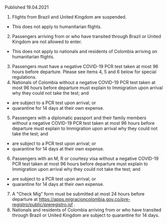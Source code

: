 Published 19.04.2021
1. Flights from Brazil and United Kingdom are suspended.
- This does not apply to humanitarian flights.
2. Passengers arriving from or who have transited through Brazil or United Kingdom are not allowed to enter.
- This does not apply to nationals and residents of Colombia arriving on humanitarian flights.
3. Passengers must have a negative COVID-19 PCR test taken at most 96 hours before departure. Please see items 4, 5 and 6 below for special regulations.
4. Nationals of Colombia without a negative COVID-19 PCR test taken at most 96 hours before departure must explain to Immigration upon arrival why they could not take the test; and
- are subject to a PCR test upon arrival; or
- quarantine for 14 days at their own expense.
5. Passengers with a diplomatic passport and their family members without a negative COVID-19 PCR test taken at most 96 hours before departure must explain to Immigration upon arrival why they could not take the test; and
- are subject to a PCR test upon arrival; or
- quarantine for 14 days at their own expense.
6. Passengers with an M, R or courtesy visa without a negative COVID-19 PCR test taken at most 96 hours before departure must explain to Immigration upon arrival why they could not take the test; and
- are subject to a PCR test upon arrival; or
- quarantine for 14 days at their own expense.
7. A "Check Mig" form must be submitted at most 24 hours before departure at <a href="https://apps.migracioncolombia.gov.co/pre-registro/public/preregistro.jsf">https://apps.migracioncolombia.gov.co/pre-registro/public/preregistro.jsf</a> .
8. Nationals and residents of Colombia arriving from or who have transited through Brazil or United Kingdom are subject to quarantine for 14 days.

